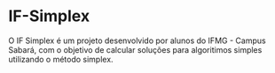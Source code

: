 # IF-Simplex
 O IF Simplex é um projeto desenvolvido por alunos do IFMG - Campus Sabará, com o objetivo de calcular soluções para  algoritimos simples utilizando o método simplex.
